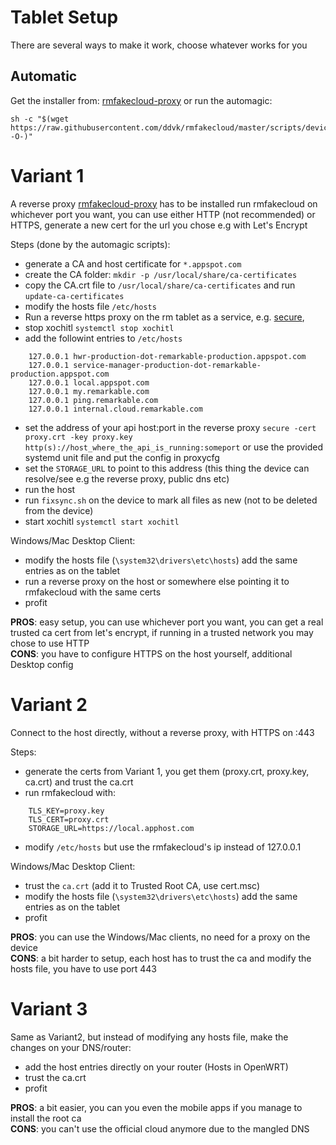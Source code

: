 # Tablet Setup
There are several ways to make it work, choose whatever works for you

## Automatic
Get the installer from: [rmfakecloud-proxy](https://github.com/ddvk/rmfakecloud-proxy/releases)
or run the automagic:  
```commandline
sh -c "$(wget https://raw.githubusercontent.com/ddvk/rmfakecloud/master/scripts/device/automagic.sh -O-)"
```


# Variant 1
A reverse proxy [rmfakecloud-proxy](https://github.com/ddvk/rmfakecloud-proxy/releases) has to be installed
run rmfakecloud on whichever port you want, you can use either HTTP (not recommended) or HTTPS, generate a new cert for the url you chose e.g with Let's Encrypt

Steps (done by the automagic scripts):
- generate a CA and host certificate for `*.appspot.com`
- create the CA folder: `mkdir -p /usr/local/share/ca-certificates`
- copy the CA.crt file to `/usr/local/share/ca-certificates` and run `update-ca-certificates`
- modify the hosts file `/etc/hosts`
- Run a reverse https proxy on the rm tablet as a service, e.g. [secure](https://github.com/yi-jiayu/secure),
- stop xochitl `systemctl stop xochitl`
- add the followint entries to `/etc/hosts`
```
    127.0.0.1 hwr-production-dot-remarkable-production.appspot.com
    127.0.0.1 service-manager-production-dot-remarkable-production.appspot.com
    127.0.0.1 local.appspot.com
    127.0.0.1 my.remarkable.com
    127.0.0.1 ping.remarkable.com
    127.0.0.1 internal.cloud.remarkable.com
```
- set the address of your api host:port in the reverse proxy
    `secure -cert proxy.crt -key proxy.key http(s)://host_where_the_api_is_running:someport`
    or use the provided systemd unit file and put the config in proxycfg
- set the `STORAGE_URL` to point to this address (this thing the device can resolve/see e.g the reverse proxy, public dns etc)
- run the host
- run `fixsync.sh` on the device to mark all files as new (not to be deleted from the device)
- start xochitl `systemctl start xochitl`

Windows/Mac Desktop Client:
- modify the hosts file (`\system32\drivers\etc\hosts`) add the same entries as on the tablet
- run a reverse proxy on the host or somewhere else pointing it to rmfakecloud with the same certs
- profit

**PROS**: easy setup, you can use whichever port you want, you can get a real trusted ca cert from let's encrypt, if running in a trusted network you may chose to use HTTP  
**CONS**: you have to configure HTTPS on the host yourself, additional Desktop config   

# Variant 2
Connect to the host directly, without a reverse proxy, with HTTPS on :443

Steps:
- generate the certs from Variant 1, you get them (proxy.crt, proxy.key, ca.crt) and trust the ca.crt
- run rmfakecloud with:
```
    TLS_KEY=proxy.key  
    TLS_CERT=proxy.crt
    STORAGE_URL=https://local.apphost.com
```
- modify `/etc/hosts` but use the rmfakecloud's ip instead of 127.0.0.1
    
Windows/Mac Desktop Client:
- trust the `ca.crt`  (add it to Trusted Root CA, use cert.msc)
- modify the hosts file (`\system32\drivers\etc\hosts`) add the same entries as on the tablet
- profit
 
**PROS**: you can use the Windows/Mac clients, no need for a proxy on the device  
**CONS**: a bit harder to setup, each host has to trust the ca and modify the hosts file, you have to use port 443

# Variant 3
Same as Variant2, but instead of modifying any hosts file, make the changes on your DNS/router:
- add the host entries directly on your router (Hosts in OpenWRT)
- trust the ca.crt
- profit

**PROS**: a bit easier, you can you even the mobile apps if you manage to install the root ca  
**CONS**: you can't use the official cloud anymore due to the mangled DNS
